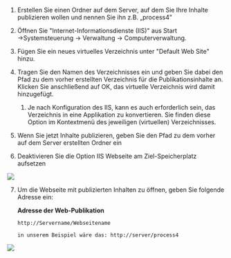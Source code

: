 

1.  Erstellen Sie einen Ordner auf dem Server, auf dem Sie Ihre Inhalte
    publizieren wollen und nennen Sie ihn z.B. „process4"  
      
2.  Öffnen Sie "Internet-Informationsdienste (IIS)" aus Start
    →Systemsteuerung → Verwaltung → Computerverwaltung.  
      
3.  Fügen Sie ein neues virtuelles Verzeichnis unter "Default Web Site"
    hinzu.  
      
4.  Tragen Sie den Namen des Verzeichnisses ein und geben Sie dabei den
    Pfad zu dem vorher erstellten Verzeichnis für die
    Publikationsinhalte an. Klicken Sie anschließend auf OK, das
    virtuelle Verzeichnis wird damit hinzugefügt.  
      
    1.  Je nach Konfiguration des IIS, kann es auch erforderlich sein,
        das Verzeichnis in eine Applikation zu konvertieren. Sie finden
        diese Option im Kontextmenü des jeweiligen (virtuellen)
        Verzeichnisses.  
          
5.  Wenn Sie jetzt Inhalte publizieren, geben Sie den Pfad zu dem vorher
    auf dem Server erstellten Ordner ein  
      
6.  Deaktivieren Sie die Option IIS Webseite am Ziel-Speicherplatz
    aufsetzen  
   
 ![](//images.ctfassets.net/utx1h0gfm1om/3L8CdCJvU4ekk8owiW6WWM/18e3582fedb9d0aa4650a60020ccf880/1017533.png)

      
7.  Um die Webseite mit publizierten Inhalten zu öffnen, geben Sie
    folgende Adresse ein:  

    **Adresse der Web-Publikation**

    ``` text
    http://Servername/Webseitename

    in unserem Beispiel wäre das: http://server/process4
    ```

![](//images.ctfassets.net/utx1h0gfm1om/6v3H22SYAoyy0MMSyksAo4/bbd2aad9216bffa4b7966024f1be44d8/1017519.png)



